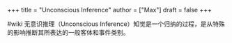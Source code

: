 +++
title = "Unconscious Inference"
author = ["Max"]
draft = false
+++

\#wiki
无意识推理（Unconscious Inference）知觉是一个归纳的过程，是从特殊的影响推断其所表达的一般客体和事件类别。
